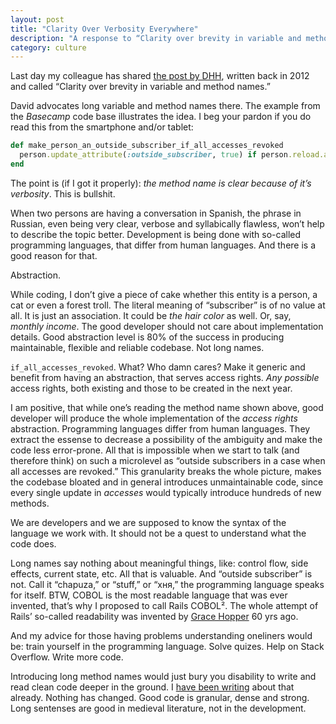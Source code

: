 ```yaml
---
layout: post
title: "Clarity Over Verbosity Everywhere"
description: "A response to “Clarity over brevity in variable and method names” by DHH"
category: culture
---
```


Last day my colleague has shared [the post by DHH](https://signalvnoise.com/posts/3250-clarity-over-brevity-in-variable-and-method-names),
written back in 2012 and called “Clarity over brevity in variable and method names.”

David advocates long variable and method names there. The example from the
_Basecamp_ code base illustrates the idea. I beg your pardon if you do read
this from the smartphone and/or tablet:

```ruby
def make_person_an_outside_subscriber_if_all_accesses_revoked
  person.update_attribute(:outside_subscriber, true) if person.reload.accesses.blank?
end
```

The point is (if I got it properly): _the method name is clear because of it’s
verbosity_. This is bullshit.

When two persons are having a conversation in Spanish, the phrase in Russian,
even being very clear, verbose and syllabically flawless, won’t help to
describe the topic better. Development is being done with so-called
programming languages, that differ from human languages. And there is a
good reason for that.

Abstraction.

While coding, I don’t give a piece of cake whether this entity is a person,
a cat or even a forest troll. The literal meaning of “subscriber” is of no value
at all. It is just an association. It could be _the hair color_ as well.
Or, say, _monthly income_. The good developer should not care about
implementation details. Good abstraction level is 80% of the success in
producing maintainable, flexible and reliable codebase. Not long names.

`if_all_accesses_revoked`. What? Who damn cares? Make it generic and benefit
from having an abstraction, that serves access rights. _Any possible_ access
rights, both existing and those to be created in the next year.

I am positive, that while one’s reading the method name shown above, good
developer will produce the whole implementation of the _access rights_ abstraction.
Programming languages differ from human languages. They extract
the essense to decrease a possibility of the ambiguity and make the code less
error-prone. All that is impossible when we start to talk (and therefore think)
on such a microlevel as “outside subscribers in a case when all accesses are
revoked.” This granularity breaks the whole picture, makes the codebase bloated
and in general introduces unmaintainable code, since every single update
in _accesses_ would typically introduce hundreds of new methods.

We are developers and we are supposed to know the syntax of the language
we work with. It should not be a quest to understand what the code does.

Long names say nothing about meaningful things, like: control flow, side effects,
current state, etc. All that is valuable. And “outside subscriber” is not.
Call it “chapuza,” or “stuff,” or “хня,” the programming language speaks for
itself. BTW, COBOL is the most readable language that was ever invented,
that’s why I proposed to call Rails COBOL². The whole attempt of Rails’
so-called readability was invented by
[Grace Hopper](https://en.wikipedia.org/wiki/Grace_Hopper) 60 yrs ago.

And my advice for those having problems understanding oneliners would be:
train yourself in the programming language. Solve quizes. Help on Stack Overflow.
Write more code.

Introducing long method names would just bury you disability to write and read
clean code deeper in the ground. I [have been writing](http://rocket-science.ru/hacking/2016/04/22/stack-overflow-achievements) about
that already. Nothing has changed. Good code is granular, dense and strong.
Long sentenses are good in medieval literature, not in the development.



